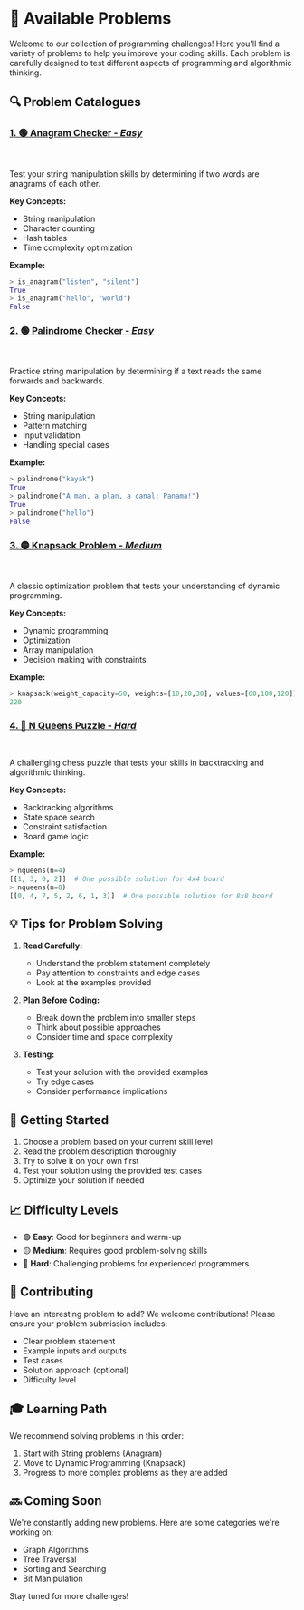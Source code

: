 # 🎯 Available Problems

Welcome to our collection of programming challenges! Here you'll find a variety of problems to help you improve your coding skills. Each problem is carefully designed to test different aspects of programming and algorithmic thinking.

## 🔍 Problem Catalogues

### <u><a> [1. 🟢 **Anagram Checker** - *Easy*](/src/problems/anagram.py) </a></u>
<br>

Test your string manipulation skills by determining if two words are anagrams of each other.

**Key Concepts:**
- String manipulation
- Character counting
- Hash tables
- Time complexity optimization

**Example:**
```python
> is_anagram("listen", "silent")
True
> is_anagram("hello", "world")
False
```

### <u><a> [2. 🟢 **Palindrome Checker** - *Easy*](/src/problems/palindrome.py) </a></u>
<br>

Practice string manipulation by determining if a text reads the same forwards and backwards.

**Key Concepts:**
- String manipulation
- Pattern matching
- Input validation
- Handling special cases

**Example:**
```python
> palindrome("kayak")
True
> palindrome("A man, a plan, a canal: Panama!")
True
> palindrome("hello")
False
```

### <u><a> [3. 🟡 **Knapsack Problem** - *Medium*](/src/problems/knapsack.py) </a></u>
<br>

A classic optimization problem that tests your understanding of dynamic programming.

**Key Concepts:**
- Dynamic programming
- Optimization
- Array manipulation
- Decision making with constraints

**Example:**
```python
> knapsack(weight_capacity=50, weights=[10,20,30], values=[60,100,120])
220
```

### <u><a> [4. 🔴 **N Queens Puzzle** - *Hard*](/src/problems/nqueens.py) </a></u>
<br>

A challenging chess puzzle that tests your skills in backtracking and algorithmic thinking.

**Key Concepts:**
- Backtracking algorithms
- State space search
- Constraint satisfaction
- Board game logic

**Example:**
```python
> nqueens(n=4)
[[1, 3, 0, 2]]  # One possible solution for 4x4 board
> nqueens(n=8)
[[0, 4, 7, 5, 2, 6, 1, 3]]  # One possible solution for 8x8 board
```

## 💡 Tips for Problem Solving

1. **Read Carefully:**
   - Understand the problem statement completely
   - Pay attention to constraints and edge cases
   - Look at the examples provided

2. **Plan Before Coding:**
   - Break down the problem into smaller steps
   - Think about possible approaches
   - Consider time and space complexity

3. **Testing:**
   - Test your solution with the provided examples
   - Try edge cases
   - Consider performance implications

## 🚀 Getting Started

1. Choose a problem based on your current skill level
2. Read the problem description thoroughly
3. Try to solve it on your own first
4. Test your solution using the provided test cases
5. Optimize your solution if needed

## 📈 Difficulty Levels

- 🟢 **Easy**: Good for beginners and warm-up
- 🟡 **Medium**: Requires good problem-solving skills
- 🔴 **Hard**: Challenging problems for experienced programmers

## 🤝 Contributing

Have an interesting problem to add? We welcome contributions! Please ensure your problem submission includes:

- Clear problem statement
- Example inputs and outputs
- Test cases
- Solution approach (optional)
- Difficulty level

## 🎓 Learning Path

We recommend solving problems in this order:
1. Start with String problems (Anagram)
2. Move to Dynamic Programming (Knapsack)
3. Progress to more complex problems as they are added

## 🔜 Coming Soon

We're constantly adding new problems. Here are some categories we're working on:
- Graph Algorithms
- Tree Traversal
- Sorting and Searching
- Bit Manipulation

Stay tuned for more challenges!